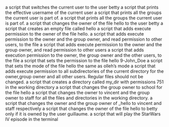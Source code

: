 a script that switches the current user to the user betty
a script that prints the effective username of the current user
a script that prints all the groups the current user is part of.
a script that prints all the groups the current user is part of.
a script that changes the owner of the file hello to the user betty
 a script that creates an empty file called hello
a script that adds execute permission to the owner of the file hello.
 a script that adds execute permission to the owner and the group owner, and read permission to other users, to the file
a script that adds execute permission to the owner and the group owner, and read permission to other users
a script that adds execution permission to the owner, the group owner and the other users, to the file 
a script that sets the permission to the file hello
9-John_Doe
a script that sets the mode of the file hello the same as olleh’s mode
a script that adds execute permission to all subdirectories of the current directory for the owner,group owner and all other users. Regular files should not be changed.
a script that creates a directory called my_dir with permissions 751 in the working directory
 a script that changes the group owner to school for the file hello
a script that changes the owner to vincent and the group owner to staff for all the files and directories in the working directory.
a script that changes the owner and the group owner of _hello to vincent and staff respectively
a script that changes the owner of the file hello to betty only if it is owned by the user guillaume.
 a script that will play the StarWars IV episode in the terminal
